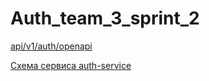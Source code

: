 # Auth_team_3_sprint_2

[api/v1/auth/openapi](http://127.0.0.1/api/v1/auth/openapi)

[Схема сервиса auth-service](https://viewer.diagrams.net/?tags=%7B%7D&lightbox=1&highlight=0000ff&edit=_blank&layers=1&nav=1&title=%D0%A1%D0%B5%D1%80%D0%B2%D0%B8%D1%81%20%D0%B0%D0%B2%D1%82%D0%BE%D1%80%D0%B8%D0%B7%D0%B0%D1%86%D0%B8%D0%B8.drawio&dark=auto#Uhttps%3A%2F%2Fdrive.google.com%2Fuc%3Fid%3D16yqih5LCF9obOCW-455quPI5MmGAUVHl%26export%3Ddownload#%7B%22pageId%22%3A%22ytn_OKpRD8WPGU0JEZmp%22%7D)
